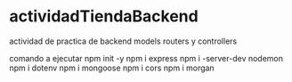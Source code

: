 # actividadTiendaBackend
actividad de practica de backend models routers y controllers


comando a ejecutar
npm init -y
npm i express
npm i -server-dev nodemon
npm i dotenv
npm i mongoose
npm i cors
npm i morgan